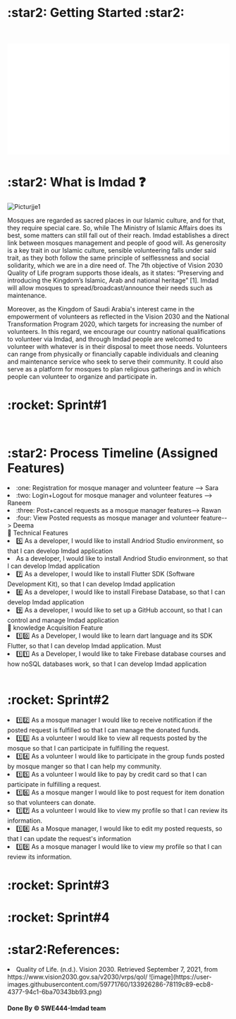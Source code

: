 <br> 

<h1> :star2: Getting Started :star2: </h1> 
<br> <br>
<img src="./dash.svg" alt="" /> 
<h1> :star2: What is Imdad ❓  </h1>
<img width="250" alt="Picturjje1" src="https://user-images.githubusercontent.com/59771760/133926384-9d46474c-ed87-483b-9316-1af4ed28552b.png">


<p>
Mosques are regarded as sacred places in our Islamic culture, and for that, they require special care. So, while The Ministry of Islamic Affairs does its best, some matters can still fall out of their reach. Imdad establishes a direct link between mosques management and people of good will. As generosity is a key trait in our Islamic culture, sensible volunteering falls under said trait, as they both follow the same principle of selflessness and social solidarity, which we are in a dire need of. The 7th objective of Vision 2030 Quality of Life program supports those ideals, as it states: “Preserving and introducing the Kingdom’s Islamic, Arab and national heritage” [1].  Imdad will allow mosques to spread/broadcast/announce their needs such as maintenance.

Moreover, as the Kingdom of Saudi Arabia's interest came in the empowerment of volunteers as reflected in the Vision 2030 and the National Transformation Program 2020, which targets for increasing the number of volunteers. In this regard, we encourage our country national qualifications to volunteer via Imdad, and through Imdad people are welcomed to volunteer with whatever is in their disposal to meet those needs. Volunteers can range from physically or financially capable individuals and cleaning and maintenance service who seek to serve their community. It could also serve as a platform for mosques to plan religious gatherings and in which people can volunteer to organize and participate in. 


</p>

<h1>:rocket: Sprint#1</h1>
<br>
<h1> :star2: Process Timeline (Assigned Features)  </h1>
<li> :one:  Registration for mosque manager and volunteer feature --> Sara</li>
<li> :two: Login+Logout for mosque manager and volunteer features --> Raneem </li>
<li> :three: Post+cancel requests as a mosque manager features--> Rawan </li>
<li>:four: View Posted requests as mosque manager and volunteer feature--> Deema </li>
📌 Technical Features
	<li>  5️⃣ As a developer, I would like to install Andriod Studio environment, so that I can develop Imdad application 	</li> 
 <li> 	 As a developer, I would like to install Andriod Studio environment, so that I can develop Imdad application 	</li>  
<li>  7️⃣  As a developer, I would like to install Flutter SDK (Software Development Kit), so that I can develop Imdad application 	</li>  
<li>  8️⃣ 	As a developer, I would like to install Firebase Database, so that I can develop Imdad application	 </li> 
<li> 9️⃣ 	As a developer, I would like to set up a GitHub account, so that I can control and manage Imdad application	</li> 
📌 knowledge Acquisition Feature
<li> 1️⃣0️⃣ As a Developer, I would like to learn dart language and its SDK Flutter, so that I can develop Imdad application.	Must </li> 
<li> 1️⃣1️⃣ As a Developer, I would like to take Firebase database courses and how noSQL databases work, so that I can develop Imdad application 	</li>  


 <br> 
 
<h1>:rocket: Sprint#2</h1>
<li> 1️⃣2️⃣ As a mosque manager I would like to receive notification if the posted request is fulfilled so that I can manage the donated funds. </li>
<li> 1️⃣3️⃣ As a volunteer I would like to view all requests posted by the mosque so that I can participate in fulfilling the request.</li>
<li> 1️⃣4️⃣ As a volunteer I would like to participate in the group funds posted by mosque manger so that I can help my community.</li>
<li> 1️⃣5️⃣ As a volunteer I would like to pay by credit card so that I can participate in fulfilling a request.</li>
<li> 1️⃣6️⃣ As a mosque manger I would like to post request for item donation so that volunteers can donate.</li>
<li> 1️⃣7️⃣ As a volunteer I would like to view my profile so that I can review its information.</li>
<li> 1️⃣8️⃣ As a Mosque manager, I would like to edit my posted requests, so that I can update the request's information</li>
<li> 1️⃣9️⃣ As a mosque manager I would like to view my profile so that I can review its information.</li>


<h1>:rocket: Sprint#3</h1>
<h1>:rocket: Sprint#4</h1>

<h1> :star2:References: </h1>

<li> Quality of Life. (n.d.). Vision 2030. Retrieved September 7, 2021, from https://www.vision2030.gov.sa/v2030/vrps/qol/ ![image](https://user-images.githubusercontent.com/59771760/133926286-78119c89-ecb8-4377-94c1-6ba70343bb93.png)
</li>

<h4>Done By &copy; SWE444-Imdad team<h4>
